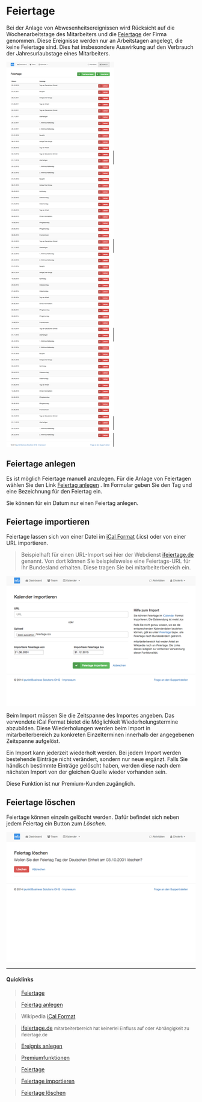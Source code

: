 # Feiertage

Bei der Anlage von Abwesenheitsereignissen wird Rücksicht auf die Wochenarbeitstage des Mitarbeiters und die
 [Feiertage][1] der Firma genommen. Diese Ereignisse werden nur an Arbeitstagen angelegt, die keine Feiertage
 sind. Dies hat insbesondere Auswirkung auf den Verbrauch der Jahresurlaubstage eines Mitarbeiters.

![Feiertage][img-holiday-list]

## Feiertage anlegen

Es ist möglich Feiertage manuell anzulegen. Für die Anlage von Feiertagen wählen Sie den Link
 [Feiertag anlegen][6] . Im Formular geben Sie den Tag und eine Bezeichnung für den Feiertag ein.

Sie können für ein Datum nur einen Feiertag anlegen.

## Feiertage importieren

Feiertage lassen sich von einer Datei im [iCal Format][2] (.ics) oder von einer URL importieren.

> Beispielhaft für einen URL-Import sei hier der Webdienst [ifeiertage.de][3] genannt. Von dort können Sie
 beispielsweise eine Feiertags-URL für Ihr Bundesland erhalten. Diese tragen Sie bei mitarbeiterbereich ein.

![Feiertage importieren][img-holiday-import-file]

Beim Import müssen Sie die Zeitspanne des Importes angeben. Das verwendete iCal Format bietet die Möglichkeit
 Wiederholungstermine abzubilden. Diese Wiederholungen werden beim Import in mitarbeiterbereich zu konkreten
 Einzelterminen innerhalb der angegebenen Zeitspanne aufgelöst.

Ein Import kann jederzeit wiederholt werden. Bei jedem Import werden bestehende Einträge nicht verändert,
 sondern nur neue ergänzt. Falls Sie händisch bestimmte Einträge gelöscht haben, werden diese nach dem nächsten
 Import von der gleichen Quelle wieder vorhanden sein.

Diese Funktion ist nur Premium-Kunden zugänglich.

## Feiertage löschen

Feiertage können einzeln gelöscht werden. Dafür befindet sich neben jedem Feiertag ein Button zum *Löschen*.

![Feiertage löschen][img-holiday-delete]

----
#### Quicklinks
> <i class="fa fa-book fa-fw"></i> [Feiertage][1]

> <i class="fa fa-book fa-fw"></i> [Feiertag anlegen][6]

> <i class="fa fa-globe fa-fw"></i> Wikipedia [iCal Format][2]

> <i class="fa fa-globe fa-fw"></i> [ifeiertage.de][3] <small>mitarbeiterbereich hat keinerlei Einfluss auf oder Abhängigkeit zu ifeiertage.de</small>

> <i class="fa fa-book fa-fw"></i> [Ereignis anlegen][4]

> <i class="fa fa-book fa-fw"></i> [Premiumfunktionen][5]

> <i class="fa fa-picture-o fa-fw"></i> [Feiertage][img-holiday-list]

> <i class="fa fa-picture-o fa-fw"></i> [Feiertage importieren][img-holiday-import-file]

> <i class="fa fa-picture-o fa-fw"></i> [Feiertage löschen][img-holiday-delete]

[1]: https://www.mitarbeiterbereich.de/holidays
[2]: http://de.wikipedia.org/wiki/ICalendar
[3]: http://www.ifeiertage.de/
[4]: ./ereignisse.md
[5]: ./premium.md
[6]: https://www.mitarbeiterbereich.de/holidays/create
[img-holiday-list]: ./images/mb_holiday_list_manager_1024x3643.png "Feiertage"
[img-holiday-import-file]: ./images/mb_import_file_manager_1024x702.png "Feiertage importieren"
[img-holiday-delete]: ./images/mb_holiday_delete_confirm_1024x702.png "Feiertage löschen"